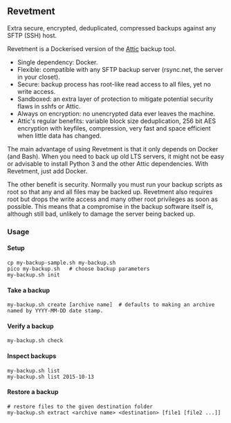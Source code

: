 ## Revetment

Extra secure, encrypted, deduplicated, compressed backups against any SFTP (SSH) host.

Revetment is a Dockerised version of the [Attic](https://attic-backup.org/) backup tool.

- Single dependency: Docker.
- Flexible: compatible with any SFTP backup server (rsync.net, the server in your closet).
- Secure: backup process has root-like read access to all files, yet no write access.
- Sandboxed: an extra layer of protection to mitigate potential security flaws in sshfs or Attic.
- Always on encryption: no unencrypted data ever leaves the machine.
- Attic's regular benefits: variable block size deduplication, 256 bit AES encryption with keyfiles, compression, very fast and space efficient when little data has changed.

The main advantage of using Revetment is that it only depends on Docker (and Bash). When you need to back up old LTS servers, it might not be easy or advisable to install Python 3 and the other Attic dependencies. With Revetment, just add Docker.

The other benefit is security. Normally you must run your backup scripts as root so that any and all files may be backed up. Revetment also requires root but drops the write access and many other root privileges as soon as possible. This means that a compromise in the backup software itself is, although still bad, unlikely to damage the server being backed up.

### Usage

#### Setup

    cp my-backup-sample.sh my-backup.sh  
    pico my-backup.sh   # choose backup parameters
    my-backup.sh init

#### Take a backup

    my-backup.sh create [archive name]  # defaults to making an archive named by YYYY-MM-DD date stamp.
    
#### Verify a backup

    my-backup.sh check
    
#### Inspect backups
    
    my-backup.sh list
    my-backup.sh list 2015-10-13
    
#### Restore a backup

    # restore files to the given destination folder
    my-backup.sh extract <archive name> <destination> [file1 [file2 ...]]
    
